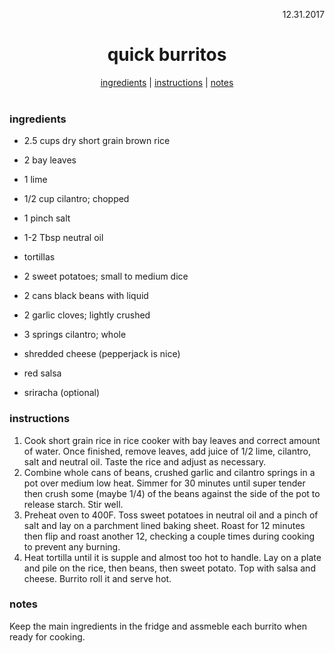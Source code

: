 <p align="right">12.31.2017</p>

<h1 align="center">quick burritos</h1>

<div align="center">
  <a href="#ingredients">ingredients</a> | 
  <a href="#instructions">instructions</a> | 
  <a href="#notes">notes</a>
</div>
<br>

### ingredients
- 2.5 cups dry short grain brown rice
- 2 bay leaves
- 1 lime
- 1/2 cup cilantro; chopped
- 1 pinch salt
- 1-2 Tbsp neutral oil

- tortillas
- 2 sweet potatoes; small to medium dice
- 2 cans black beans with liquid 
- 2 garlic cloves; lightly crushed
- 3 springs cilantro; whole
- shredded cheese (pepperjack is nice)
- red salsa
- sriracha (optional) 

### instructions
1. Cook short grain rice in rice cooker with bay leaves and correct amount of water.  Once finished, remove leaves, add juice of 1/2 lime, cilantro, salt and neutral oil.  Taste the rice and adjust as necessary.
2. Combine whole cans of beans, crushed garlic and cilantro springs in a pot over medium low heat.  Simmer for 30 minutes until super tender then crush some (maybe 1/4) of the beans against the side of the pot to release starch.  Stir well.
3. Preheat oven to 400F. Toss sweet potatoes in neutral oil and a pinch of salt and lay on a parchment lined baking sheet.  Roast for 12 minutes then flip and roast another 12, checking a couple times during cooking to prevent any burning.
4.  Heat tortilla until it is supple and almost too hot to handle.  Lay on a plate and pile on the rice, then beans, then sweet potato.  Top with salsa and cheese.  Burrito roll it and serve hot. 

### notes
Keep the main ingredients in the fridge and assmeble each burrito when ready for cooking. 

